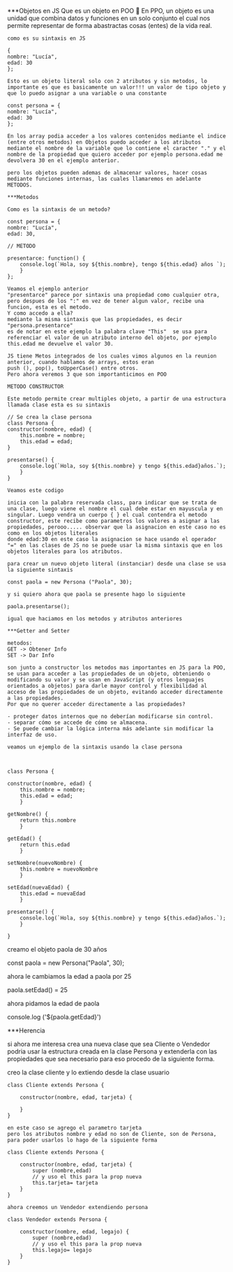 ***Objetos en JS
    Que es un objeto en POO
    🧠 En PPO, un objeto es una unidad que combina datos y funciones en un solo conjunto el cual nos permite representar de forma abastractas cosas (entes) de la vida real.

    como es su sintaxis en JS

    {
    nombre: "Lucía",
    edad: 30
    };

    Esto es un objeto literal solo con 2 atributos y sin metodos, lo importante es que es basicamente un valor!!! un valor de tipo objeto y que lo puedo asignar a una variable o una constante

    const persona = {
    nombre: "Lucía",
    edad: 30
    };

    En los array podia acceder a los valores contenidos mediante el indice (entre otros metodos) en Objetos puedo acceder a los atributos mediante el nombre de la variable que lo contiene el caracter "." y el nombre de la propiedad que quiero acceder por ejemplo persona.edad me devolvera 30 en el ejemplo anterior.

    pero los objetos pueden ademas de almacenar valores, hacer cosas mediante funciones internas, las cuales llamaremos en adelante METODOS.

    ***Metodos

    Como es la sintaxis de un metodo?

    const persona = {
    nombre: "Lucía",
    edad: 30,
    
    // METODO
    
    presentarce: function() {
        console.log(`Hola, soy ${this.nombre}, tengo ${this.edad} años `);
        }
    };

    Veamos el ejemplo anterior
    "presentarce" parece por sintaxis una propiedad como cualquier otra, pero despues de los ":" en vez de tener algun valor, recibe una funcion, esta es el metodo.
    Y como accedo a ella? 
    mediante la misma sintaxis que las propiedades, es decir  "persona.presentarce"
    es de notar en este ejemplo la palabra clave "This"  se usa para referenciar el valor de un atributo interno del objeto, por ejemplo this.edad me devuelve el valor 30.

    JS tiene Metos integrados de los cuales vimos algunos en la reunion anterior, cuando hablamos de arrays, estos eran
    push (), pop(), toUpperCase() entre otros. 
    Pero ahora veremos 3 que son importanticimos en POO

    METODO CONSTRUCTOR

    Este metodo permite crear multiples objeto, a partir de una estructura llamada clase esta es su sintaxis

    // Se crea la clase persona
    class Persona {
    constructor(nombre, edad) {
        this.nombre = nombre;
        this.edad = edad;
    }

    presentarse() {
        console.log(`Hola, soy ${this.nombre} y tengo ${this.edad}años.`);
        }
    }

    Veamos este codigo
    
    inicia con la palabra reservada class, para indicar que se trata de una clase, luego viene el nombre el cual debe estar en mayuscula y en singular. Luego vendra un cuerpo { } el cual contendra el metodo constructor, este recibe como parametros los valores a asignar a las propiedades, perooo..... observar que la asignacion en este caso no es como en los objetos literales
    donde edad:30 en este caso la asignacion se hace usando el operador "=" en las clases de JS no se puede usar la misma sintaxis que en los objetos literales para los atributos.

    para crear un nuevo objeto literal (instanciar) desde una clase se usa la siguiente sintaxis

    const paola = new Persona ("Paola", 30);

    y si quiero ahora que paola se presente hago lo siguiente 

    paola.presentarse(); 

    igual que haciamos en los metodos y atributos anteriores 

    ***Getter and Setter

    metodos:
    GET -> Obtener Info
    SET -> Dar Info

    son junto a constructor los metodos mas importantes en JS para la POO, se usan para acceder a las propiedades de un objeto, obteniendo o modificando su valor y se usan en JavaScript (y otros lenguajes orientados a objetos) para darle mayor control y flexibilidad al acceso de las propiedades de un objeto, evitando acceder directamente a las propiedades.
    Por que no querer acceder directamente a las propiedades?

    - proteger datos internos que no deberían modificarse sin control.
    - separar cómo se accede de cómo se almacena.
    - Se puede cambiar la lógica interna más adelante sin modificar la interfaz de uso.

    veamos un ejemplo de la sintaxis usando la clase persona



    class Persona {
    
    constructor(nombre, edad) {
        this.nombre = nombre;
        this.edad = edad;
        }

    getNombre() {
        return this.nombre
        }

    getEdad() {
        return this.edad
        }

    setNombre(nuevoNombre) {
        this.nombre = nuevoNombre
        }

    setEdad(nuevaEdad) {
        this.edad = nuevaEdad
        }

    presentarse() {
        console.log(`Hola, soy ${this.nombre} y tengo ${this.edad}años.`);
        }
    
    }

creamo el objeto paola de 30 años

const paola = new Persona("Paola", 30);

ahora le cambiamos la edad a paola por 25

paola.setEdad() = 25

ahora pidamos la edad de paola

console.log ('${paola.getEdad}')

***Herencia

si ahora me interesa crea una nueva clase que sea Cliente o Vendedor podria usar la estructura creada en la clase Persona y extenderla con las propiedades que sea necesario para eso procedo de la siguiente forma.



creo la clase cliente y lo extiendo desde la clase usuario

    class Cliente extends Persona {
            
        constructor(nombre, edad, tarjeta) {
            
        }
    }

    en este caso se agrego el parametro tarjeta
    pero los atributos nombre y edad no son de Cliente, son de Persona, para poder usarlos lo hago de la siguiente forma

    class Cliente extends Persona {
            
        constructor(nombre, edad, tarjeta) {
            super (nombre,edad)
            // y uso el this para la prop nueva
            this.tarjeta= tarjeta    
        }
    }

    ahora creemos un Vendedor extendiendo persona

    class Vendedor extends Persona {
            
        constructor(nombre, edad, legajo) {
            super (nombre,edad)
            // y uso el this para la prop nueva
            this.legajo= legajo    
        }
    }